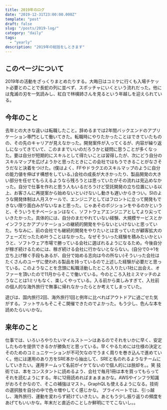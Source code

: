 ```yaml
---
title: 2019年のログ
date: "2019-12-31T23:00:00.000Z"
template: "post"
draft: false
slug: "/posts/2019-log/"
category: "daily"
tags:
  - "yearly"
description: "2019年の総括をしときます"
---
```


## このページについて

2019年の活動をざっくりまとめたりする。大晦日はコミケに行くも入場チケット必要とのことで長蛇の列に並べず、スポッチャにいくという流れだった。他には鬼滅の刃を一気読みし、紅白で林檎姉さんを見るという年越しを迎えられている。

## 今年のこと

去年との大きな違いは転職したこと。辞めるまでは2年間バックエンドのアプリケーション専門として働いてきた。転職時にやりたかったことはできていたものの、その先のキャリアが見えなかった。開発案件が入ってくるが、内容が繰り返しになってきていて、このままでいいのだろうかと疑問に思うことが多くなった。要は自分が短期的にスキルとして得たいことは習得したが、次にどう自分のスキルマップを広げようかと思ったときにこの会社ではもうできることがなさそうだなと決着をつけた。(僕はよく、FFやドラクエのスキルマップのように自分の能力値を伸ばす構想をしている。)会社の成長が大きかったり、製品開発の大きい部分を任せてもらえるようなら残ろうとは思っていたがその流れは見込めなかった。自分で仕事を作れと思う人もいるだろうけど受託開発の立ち位置にいる以上、お客さんに再提案から始めないといけないし動きも遅いからきつい。SIのような開発体制は人月スケールで、エンジニアとしてはフロントに立って開発もできない限り面白みがないなぁと思った。じゃあそのポジションをやるのかというと、そういうモチベーションはなく、ソフトウェアエンジニアとしてより尖っていきたかった。具体的には、自分のまだやれていない経験、大規模サービスとかインフラとかアプリケーションの継続的開発をやらないといけないと思っていた。ちなみに、前の会社でも継続的開発をやりたいとは言っていたが顧客拡大のフェーズだったため叶うことはなかった。なぜそういった経験を積みたいかというと、ソフトウェア市場で勝っている会社に選ばれるようになるため。今後自分が稼ぎ続けるためには、稼ぎ続ける会社に行かないとならない。(自分で0->1を立ち上げ稼ぐ手段もあるが、自分で始める志向は今の所ない)そういった会社はたくさんのユーザに使われる製品を持っているので上述した経験が必要だと思っている。このようなことを念頭に転職活動したところ入りたい1社に出会え、オファーを頂いたので11月からそこで働いている。今のところ入社ミスマッチのようなことは1ミリもなく、楽しくやっている。入る前から楽しみすぎて、入社前の個人的な海外旅行で無事に帰れなかったらとか考えてしまっていた。

遊びは、国内旅行2回、海外旅行1回と例年に比べればアウトドアに過ごせた気がする。フットサルもそこそこ開催できたのでよかった。もう少し、色んな本を読めたらいいかな。

## 来年のこと

仕事では、いろいろやりたいマイルストーンはあるのでそれをいかに早く、安定したものを提供できるかが勝負だと思っている。早くやるためには仕様の決定とそのためのコミュニケーションが不可欠なのでうまく周りを巻き込んで進めていく。他には運用のあり方をSRE本から抽出して、SREと名のれるようなチームにしていきたい。運用チームって名前がイケてないので個人的には脱却を。。笑
技術では、本をコンスタントに読めるよう、会社で毎月1冊は本を買ってもらってそれを読むようにする。年に12冊読めればまぁまぁかな。AWSやインフラ知識がおろそかなので、そこの補強はマスト。GraphQLも使えるようになる。技術の選択肢を自分の中で色々増やしてく感じかな。
プライベートでは、引っ越し、海外旅行、運動を変わらず続けていきたい。あともう少し振り返りの頻度をあげてもいいかな。年末だと直近のことしか鮮明にでてこないし。。
